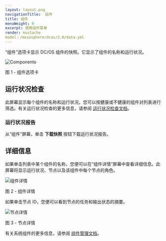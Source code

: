 ```yaml
---
layout: layout.pug
navigationTitle:  组件
title: 组件
menuWeight: 9
excerpt: 使用组件菜单
render: mustache
model：/mesosphere/dcos/2.0/data.yml
---
```


“组件”选项卡显示 DC/OS 组件的快照。它显示了组件的名称和运行状况。

![Components](/mesosphere/dcos/2.0/img/GUI-Components-Main_View.png)

图 1 - 组件选项卡

## 运行状况检查

此屏幕显示每个组件的名称和运行状况。您可以按健康或不健康的组件对列表进行筛选。有关运行状况检查的更多信息，请参阅 [运行状况检查文档](/mesosphere/dcos/2.0/deploying-services/creating-services/health-checks/)。

### 运行状况报告

从“组件”屏幕，单击 **下载快照** 按钮下载运行状况报告。

## 详细信息 

如果单击列表中某个组件的名称，您便可以在“组件详情”屏幕中查看详细信息。此屏幕将显示运行状况、节点以及该组件中每个节点的角色。

![组件详情](/mesosphere/dcos/2.0/img/GUI-Components-Detail.png)

图 2 - 组件详情

如果单击节点 ID，您便可以看到节点的任务和输出状态的摘要。

![节点详情](/mesosphere/dcos/2.0/img/GUI-Components-Detail-2.png)

图 3 - 节点详情

有关系统组件的更多信息，请参阅 [组件管理文档](/mesosphere/dcos/2.0/administering-clusters/component-management/)。
